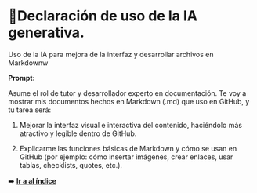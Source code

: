 # 🤖Declaración de uso de la IA generativa.
Uso de la IA para mejora de la interfaz y desarrollar archivos en Markdownw

**Prompt:**

Asume el rol de tutor y desarrollador experto en documentación.
Te voy a mostrar mis documentos hechos en Markdown (.md) que uso en GitHub, y tu tarea será:

1. Mejorar la interfaz visual e interactiva del contenido, haciéndolo más atractivo y legible dentro de GitHub.

2. Explicarme las funciones básicas de Markdown y cómo se usan en GitHub (por ejemplo: cómo insertar imágenes, crear enlaces, usar tablas, checklists, quotes, etc.).

➡️ [**Ir a al índice**](/index.md)
